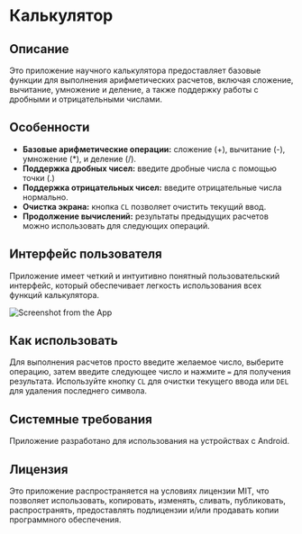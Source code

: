 # Калькулятор

## Описание
Это приложение научного калькулятора предоставляет базовые функции для выполнения арифметических расчетов, включая сложение, вычитание, умножение и деление, а также поддержку работы с дробными и отрицательными числами.

## Особенности
- **Базовые арифметические операции:** сложение (+), вычитание (-), умножение (*), и деление (/).
- **Поддержка дробных чисел:** введите дробные числа с помощью точки (.)
- **Поддержка отрицательных чисел:** введите отрицательные числа нормально.
- **Очистка экрана:** кнопка `CL` позволяет очистить текущий ввод.
- **Продолжение вычислений:** результаты предыдущих расчетов можно использовать для следующих операций.

## Интерфейс пользователя
Приложение имеет четкий и интуитивно понятный пользовательский интерфейс, который обеспечивает легкость использования всех функций калькулятора.

![Screenshot from the App](https://github.com/iskander-rassulov/kotlin_simple-calculator/assets/167358283/aab1ee80-ea50-4989-9dbf-9c98d54734f8)


## Как использовать
Для выполнения расчетов просто введите желаемое число, выберите операцию, затем введите следующее число и нажмите `=` для получения результата. Используйте кнопку `CL` для очистки текущего ввода или `DEL` для удаления последнего символа.

## Системные требования
Приложение разработано для использования на устройствах с Android.

## Лицензия
Это приложение распространяется на условиях лицензии MIT, что позволяет использовать, копировать, изменять, сливать, публиковать, распространять, предоставлять подлицензии и/или продавать копии программного обеспечения.

